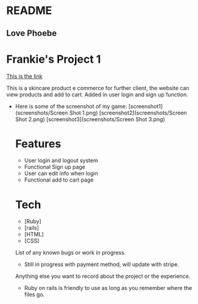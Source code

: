 # README

## Love Phoebe 

# Frankie's Project 1


[This is the link](https://glacial-earth-66043.herokuapp.com/)

This is a skincare product e commerce for further client, the website can view products and add to cart. Added in user login and sign up function. 

- Here is some of the screenshot of my game: 
  [screenshot1](screenshots/Screen Shot 1.png)
  [screenshot2](screenshots/Screen Shot 2.png)
  [screenshot3](screenshots/Screen Shot 3.png)

  # Features
  - User login and logout system
  - Functional Sign up page
  - User can edit info when login
  - Functional add to cart page

  # Tech
  - [Ruby] 
  - [rails] 
  - [HTML] 
  - [CSS]

  List of any known bugs or work in progress.
  - Still in progress with payment method, will update with stripe.

  Anything else you want to record about the project or the experience.
  - Ruby on rails is friendly to use as long as you remember where the files go.  